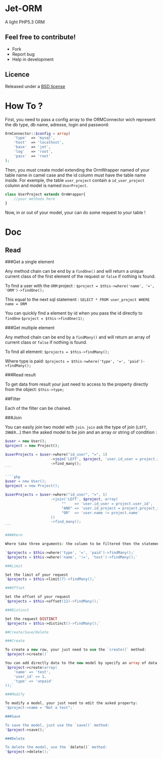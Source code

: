 Jet-ORM
================

A light PHP5.3 ORM

Feel free to contribute!
------------------------

* Fork
* Report bug
* Help in development

Licence
-------

Released under a [BSD license](http://en.wikipedia.org/wiki/BSD_licenses)

How To ?
========

First, you need to pass a config array to the ORMConnector wich represent the db type, db name, adresse, login and password:
```php
OrmConnector::$config = array(
    'type'  => 'mysql',
    'host'  => 'localhost',
    'base'  => 'jet',
    'log'   => 'root',
    'pass'  => 'root'
);
```

Then, you must create model extending the OrmWrapper named of your table name in camel case and the id column must have the table name inside. For exemple, the table `user_project` contain a `id_user_project` column and model is named `UserProject`.
```php
class UserProject extends OrmWrapper{
    //your methods here
}
```

Now, in or out of your model, your can do some request to your table !

Doc
===

## Read

###Get a single element

Any method chain can be end by a `findOne()` and will return a unique current class of the first element of the request or `false` if nothing is found.

To find a user with the `ORM` project :
`$project = $this->where('name', '=', 'ORM')->findOne();`

This equal to the next sql statement : 
`SELECT * FROM user_project WHERE name = ORM`

You can quickly find a element by id when you pass the id directly to `findOne`
`$project = $this->findOne(1);`

###Get multiple element

Any method chain can be end by a `findMany()` and will return an array of current class or `false` if nothing is found.

To find all element:
`$projects = $this->findMany();`

Where type is paid: 
`$projects = $this->where('type', '=', 'paid')->findMany();`

###Read result

To get data from result your just need to access to the property directly from the object:
`$this->type;`

##Filter

Each of the filter can be chained.

###Join

You can easily join two model with `join`. `join` ask the type of join (`LEFT`, `INNER`...) then the asked model to be join and an array or string of condition :
````php 
$user = new User();
$project = new Project();

$userProjects = $user->where("id_user", "=", 1)
                     ->join('LEFT', $project, 'user.id_user = project.id_user')
                     ->find_many();
```

````php 
$user = new User();
$project = new Project();

$userProjects = $user->where("id_user", "=", 1)
                     ->join('LEFT', $project, array(
                          ""    => 'user.id_user = project.user_id',
                          "AND" => 'user.id_project = project.project_id',
                          "OR"  => 'user.name != project.name'
                     ))
                     ->find_many();
```

###Where

Where take three arguments: the column to be filtered then the statement and the result.

`$projects = $this->where('type', '=', 'paid')->findMany();`
`$projects = $this->where('name', '!=', 'test')->findMany();`

###Limit

Set the limit of your request
`$projects = $this->limit(7)->findMany();`

###Offset

Set the offset of your request
`$projects = $this->offset(12)->findMany();`

###Distinct

Set the request DISTINCT
`$projects = $this->distinct()->findMany();`

##Create/Save/Delete

###Create

To create a new row, your just need to use the `create()` method:
`$project->create()`

You can add directly data to the new model by specify an array of data to `create`:
`$project->create(array(
    'name' => 'test',
    'user_id' => 1,
    'type' => 'unpaid'
));`

###Modify

To modify a model, your just need to edit the asked property:
'$project->name = "Not a test";`

###Save

To save the model, just use the `save()` method:
'$project->save();`

###Delete

To delete the model, use the `delete()` method:
'$project->delete();`